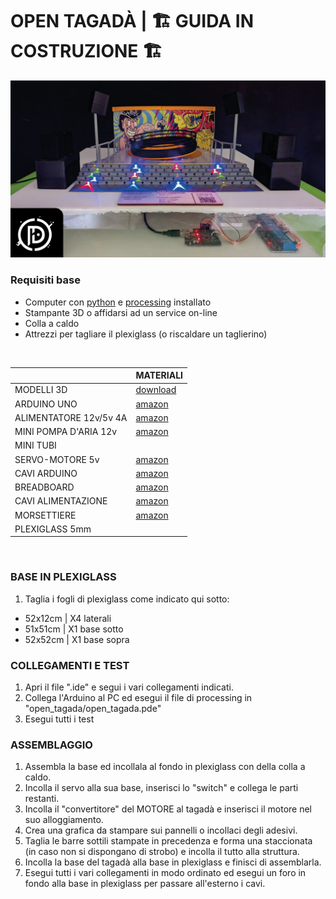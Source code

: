 # OPEN TAGADÀ | 🏗 GUIDA IN COSTRUZIONE 🏗

![image](img-tagada.png)

### Requisiti base
- Computer con [python](https://www.python.org) e [processing](https://processing.org/) installato
- Stampante 3D o affidarsi ad un service on-line
- Colla a caldo
- Attrezzi per tagliare il plexiglass (o riscaldare un taglierino)
<br>

| | MATERIALI |
|-------------|-----------|
| MODELLI 3D | [download](https://cults3d.com/en/3d-model/architecture/open-tagada) |
| ARDUINO UNO | [amazon](https://amzn.eu/d/0O53TD6) |
| ALIMENTATORE 12v/5v 4A | [amazon](https://amzn.eu/d/ekmAp1X) |
| MINI POMPA D'ARIA 12v | [amazon](https://amzn.eu/d/i67ArNd) |
| MINI TUBI | |
| SERVO-MOTORE 5v | [amazon](https://amzn.eu/d/1QBp1nV) |
| CAVI ARDUINO | [amazon](https://amzn.eu/d/gUC4ACc) |
| BREADBOARD | [amazon](https://amzn.eu/d/g0E0IIw) |
| CAVI ALIMENTAZIONE | [amazon](https://amzn.eu/d/3s9BbMa) |
| MORSETTIERE | [amazon](https://amzn.eu/d/3s9BbMa) |
| PLEXIGLASS 5mm | |
<br>

### BASE IN PLEXIGLASS
1. Taglia i fogli di plexiglass come indicato qui sotto:
- 52x12cm | X4 laterali
- 51x51cm | X1 base sotto
- 52x52cm | X1 base sopra

### COLLEGAMENTI E TEST
1. Apri il file ".ide" e segui i vari collegamenti indicati.
2. Collega l'Arduino al PC ed esegui il file di processing in "open_tagada/open_tagada.pde"
3. Esegui tutti i test

### ASSEMBLAGGIO
1. Assembla la base ed incollala al fondo in plexiglass con della colla a caldo.
2. Incolla il servo alla sua base, inserisci lo "switch" e collega le parti restanti.
3. Incolla il "convertitore" del MOTORE al tagadà e inserisci il motore nel suo alloggiamento.
4. Crea una grafica da stampare sui pannelli o incollaci degli adesivi.
5. Taglia le barre sottili stampate in precedenza e forma una staccionata (in caso non si dispongano di strobo) e incolla il tutto alla struttura.
6. Incolla la base del tagadà alla base in plexiglass e finisci di assemblarla.
7. Esegui tutti i vari collegamenti in modo ordinato ed esegui un foro in fondo alla base in plexiglass per passare all'esterno i cavi.

